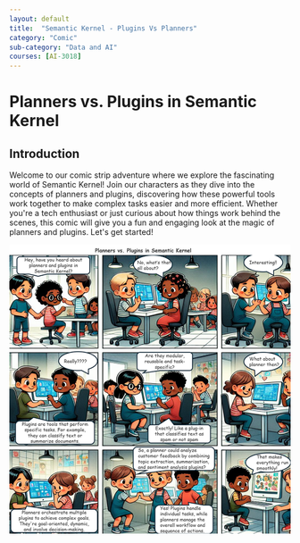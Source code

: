 ```yaml
---
layout: default
title:  "Semantic Kernel - Plugins Vs Planners"
category: "Comic"
sub-category: "Data and AI"
courses: [AI-3018]
---
```


# Planners vs. Plugins in Semantic Kernel

## Introduction
Welcome to our comic strip adventure where we explore the fascinating world of Semantic Kernel! Join our characters as they dive into the concepts of planners and plugins, discovering how these powerful tools work together to make complex tasks easier and more efficient. Whether you're a tech enthusiast or just curious about how things work behind the scenes, this comic will give you a fun and engaging look at the magic of planners and plugins. Let's get started!

<a href="./images/sk1.png">
  <img src="./images/sk1.png" alt="A group of kids talking" class="img-fluid">
</a>

